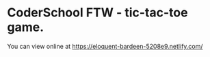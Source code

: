 # CoderSchool FTW - tic-tac-toe game.

You can view online at https://eloquent-bardeen-5208e9.netlify.com/
